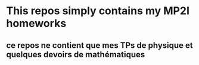 # This repos simply contains my MP2I homeworks
## ce repos ne contient que mes TPs de physique et quelques devoirs de mathématiques